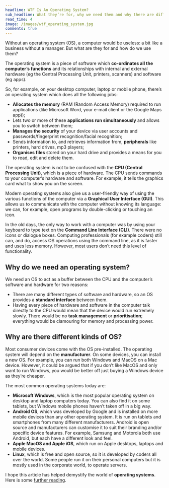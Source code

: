 ```yaml
---
headline: WTF Is An Operating System?
sub_headline: What they’re for, why we need them and why there are different kinds...
read_time: 4
image: /images/wtf_operating_system.jpg
comments: true
---
```


Without an operating system (OS), a computer would be useless: a bit like a business without a manager.  But what are they for and how do we use them?

The operating system is a piece of software which **co-ordinates all the computer’s functions** and its relationships with internal and external hardware (eg the Central Processing Unit, printers, scanners) and software (eg apps).

So, for example, on your desktop computer, laptop or mobile phone, there’s an operating system which does all the following jobs:

* **Allocates the memory** (RAM (Random Access Memory) required to run applications (like Microsoft Word, your e-mail client or the Google Maps app));
* Lets two or more of these **applications run simultaneously** and allows you to switch between them;
* **Manages the security** of your device via user accounts and passwords/fingerprint recognition/facial recognition;
* Sends information to, and retrieves information from, **peripherals** like printers, hard drives, mp3 players;
* **Organises files** stored on your hard drive and provides a means for you to read, edit and delete them.

The operating system is not to be confused with the **CPU (Central Processing Unit)**, which is a piece of hardware.  The CPU sends commands to your computer’s hardware and software.  For example, it tells the graphics card what to show you on the screen.

Modern operating systems also give us a user-friendly way of using the various functions of the computer via a **Graphical User Interface (GUI)**.  This allows us to communicate with the computer without knowing its language: we can, for example, open programs by double-clicking or touching an icon.

In the old days, the only way to work with a computer was by using your keyboard to type text on the **Command Line Interface (CLI)**.  There were no icons or dialogue boxes.  Computing professionals (for example coders) still can, and do, access OS operations using the command line, as it is faster and uses less memory.  However, most users don’t need this level of functionality.

## Why do we need an operating system?

We need an OS to act as a buffer between the CPU and the computer’s software and hardware for two reasons:

* There are many different types of software and hardware, so an OS provides a **standard interface** between them.
* Having every piece of hardware and software in the computer talk directly to the CPU would mean that the device would run extremely slowly.  There would be no **task management** or **prioritisation**; everything would be clamouring for memory and processing power.

## Why are there different kinds of OS?

Most consumer devices come with the OS pre-installed.  The operating system will depend on the **manufacturer**.  On some devices, you can install a new OS.  For example, you can run both Windows and MacOS on a Mac device.  However, it could be argued that if you don’t like MacOS and only want to run Windows, you would be better off just buying a Windows device as they’re cheaper.

The most common operating systems today are:

* **Microsoft Windows**, which is the most popular operating system on desktop and laptop computers today.  You can also find it on some tablets, but Windows mobile phones haven’t taken off in a big way.
* **Android OS**, which was developed by Google and is installed on more mobile devices than any other operating system.  It is run on tablets and smartphones from many different manufacturers.  Android is open source and manufacturers can customise it to suit their branding and/or specific device features.  For example, Samsung and Motorola both use Android, but each have a different look and feel.
* **Apple MacOS and Apple iOS**, which run on Apple desktops, laptops and mobile devices.
* **Linux**, which is free and open source, so it is developed by coders all over the world.  Some people run it on their personal computers but it is mostly used in the corporate world, to operate servers.

I hope this article has helped demystify the world of **operating systems**.  Here is some [further reading](https://www.bbc.co.uk/bitesize/guides/ztcdtfr/revision/1).


